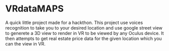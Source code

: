 # VRdataMAPS

A quick little project made for a hackthon.
This project use voices recognition to take you to your desired location and use google street view to generete a 3D view to render in VR to be viewed by any Oculus device.
It then attempts to get real estate price data for the given location which you can the view in VR.
